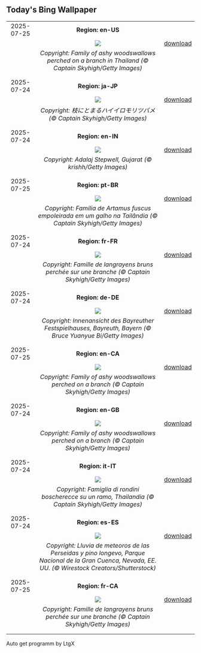 ## Today's Bing Wallpaper
|      |      |      |
| :----: | :----: | :----: |
|2025-07-25|**Region: en-US**||
||![](https://www.bing.com/th?id=OHR.AshyWoodswallow_EN-US7005770998_UHD.jpg&pid=hp&w=1152&h=648&rs=1&c=4)| [download](https://www.bing.com/th?id=OHR.AshyWoodswallow_EN-US7005770998_UHD.jpg)|
||*Copyright: Family of ashy woodswallows perched on a branch in Thailand (© Captain Skyhigh/Getty Images)*
||
|||
|2025-07-24|**Region: ja-JP**||
||![](https://www.bing.com/th?id=OHR.AshyWoodswallow_JA-JP4870541560_UHD.jpg&pid=hp&w=1152&h=648&rs=1&c=4)| [download](https://www.bing.com/th?id=OHR.AshyWoodswallow_JA-JP4870541560_UHD.jpg)|
||*Copyright: 枝にとまるハイイロモリツバメ (© Captain Skyhigh/Getty Images)*
||
|||
|2025-07-24|**Region: en-IN**||
||![](https://www.bing.com/th?id=OHR.AdalajStepwell_EN-IN5898657988_UHD.jpg&pid=hp&w=1152&h=648&rs=1&c=4)| [download](https://www.bing.com/th?id=OHR.AdalajStepwell_EN-IN5898657988_UHD.jpg)|
||*Copyright: Adalaj Stepwell, Gujarat (© krishh/Getty Images)*
||
|||
|2025-07-25|**Region: pt-BR**||
||![](https://www.bing.com/th?id=OHR.AshyWoodswallow_PT-BR6492437124_UHD.jpg&pid=hp&w=1152&h=648&rs=1&c=4)| [download](https://www.bing.com/th?id=OHR.AshyWoodswallow_PT-BR6492437124_UHD.jpg)|
||*Copyright: Família de Artamus fuscus empoleirada em um galho na Tailândia (© Captain Skyhigh/Getty Images)*
||
|||
|2025-07-24|**Region: fr-FR**||
||![](https://www.bing.com/th?id=OHR.AshyWoodswallow_FR-FR6064394705_UHD.jpg&pid=hp&w=1152&h=648&rs=1&c=4)| [download](https://www.bing.com/th?id=OHR.AshyWoodswallow_FR-FR6064394705_UHD.jpg)|
||*Copyright: Famille de langrayens bruns perchée sur une branche (© Captain Skyhigh/Getty Images)*
||
|||
|2025-07-24|**Region: de-DE**||
||![](https://www.bing.com/th?id=OHR.BayreuthTheatre_DE-DE1209418300_UHD.jpg&pid=hp&w=1152&h=648&rs=1&c=4)| [download](https://www.bing.com/th?id=OHR.BayreuthTheatre_DE-DE1209418300_UHD.jpg)|
||*Copyright: Innenansicht des Bayreuther Festspielhauses, Bayreuth, Bayern (© Bruce Yuanyue Bi/Getty Images)*
||
|||
|2025-07-25|**Region: en-CA**||
||![](https://www.bing.com/th?id=OHR.AshyWoodswallow_EN-CA5890367905_UHD.jpg&pid=hp&w=1152&h=648&rs=1&c=4)| [download](https://www.bing.com/th?id=OHR.AshyWoodswallow_EN-CA5890367905_UHD.jpg)|
||*Copyright: Family of ashy woodswallows perched on a branch (© Captain Skyhigh/Getty Images)*
||
|||
|2025-07-24|**Region: en-GB**||
||![](https://www.bing.com/th?id=OHR.AshyWoodswallow_EN-GB1919369910_UHD.jpg&pid=hp&w=1152&h=648&rs=1&c=4)| [download](https://www.bing.com/th?id=OHR.AshyWoodswallow_EN-GB1919369910_UHD.jpg)|
||*Copyright: Family of ashy woodswallows perched on a branch (© Captain Skyhigh/Getty Images)*
||
|||
|2025-07-24|**Region: it-IT**||
||![](https://www.bing.com/th?id=OHR.AshyWoodswallow_IT-IT3849663666_UHD.jpg&pid=hp&w=1152&h=648&rs=1&c=4)| [download](https://www.bing.com/th?id=OHR.AshyWoodswallow_IT-IT3849663666_UHD.jpg)|
||*Copyright: Famiglia di rondini boscherecce su un ramo, Thailandia (© Captain Skyhigh/Getty Images)*
||
|||
|2025-07-24|**Region: es-ES**||
||![](https://www.bing.com/th?id=OHR.PerseidsPine_ES-ES6515069919_UHD.jpg&pid=hp&w=1152&h=648&rs=1&c=4)| [download](https://www.bing.com/th?id=OHR.PerseidsPine_ES-ES6515069919_UHD.jpg)|
||*Copyright: Lluvia de meteoros de las Perseidas y pino longevo, Parque Nacional de la Gran Cuenca, Nevada, EE. UU. (© Wirestock Creators/Shutterstock)*
||
|||
|2025-07-25|**Region: fr-CA**||
||![](https://www.bing.com/th?id=OHR.AshyWoodswallow_FR-CA7138752559_UHD.jpg&pid=hp&w=1152&h=648&rs=1&c=4)| [download](https://www.bing.com/th?id=OHR.AshyWoodswallow_FR-CA7138752559_UHD.jpg)|
||*Copyright: Famille de langrayens bruns perchée sur une branche (© Captain Skyhigh/Getty Images)*
||
|||

Auto get programm by LtgX
